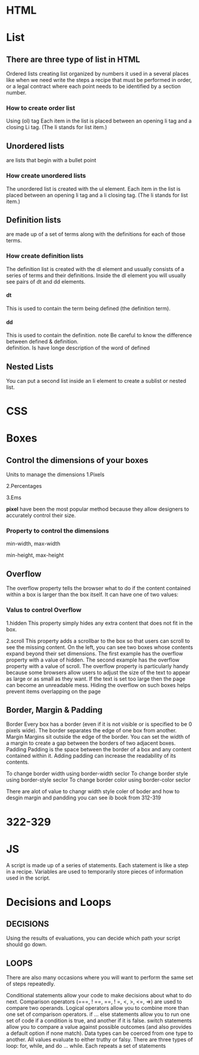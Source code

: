 # HTML 
# List
## There are three type of list in HTML 
Ordered lists 
creating list organized by numbers it used in a several places like when we need write the steps a recipe that must be performed in order, or a legal contract
where each point needs to be identified by a section number.
### How to create order list  
Using (ol) tag Each item in the list is placed between an opening li tag and a closing
Li tag. (The li stands for list item.)

## Unordered lists
are lists that begin with a bullet point
### How create unordered lists
 The unordered list is created with the ul
element. Each item in the list is placed between an opening li tag and a li closing
tag. (The li stands for list item.)
## Definition lists
 are made up of a set of terms along with the definitions for each of those terms.
### How create definition lists
The definition list is created with
the dl element and usually
consists of a series of terms and
their definitions.
Inside the dl element you will
usually see pairs of dt and
dd elements.
#### dt
This is used to contain the term
being defined (the definition
term).
#### dd
This is used to contain the
definition.
note  Be careful to know the difference between defined & definition.  
definition. Is have longe description of the word of defined 

## Nested Lists
You can put a second list inside
an li element to create a sublist or nested list.

# CSS 
# Boxes
## Control the dimensions of your boxes

Units to manage the  dimensions
1.Pixels

2.Percentages

3.Ems

**pixel** have been the most popular method because they allow designers to accurately control their size.
### Property to control the dimensions
min-width, max-width

min-height, max-height

## Overflow
The overflow property tells the browser what to do if the content contained within a box is larger than the box itself. It can have one of two values:
### Valus to control Overflow
1.hidden
This property simply hides any
extra content that does not fit in
the box.

2.scroll
This property adds a scrollbar to
the box so that users can scroll
to see the missing content.
On the left, you can see two
boxes whose contents expand
beyond their set dimensions. The
first example has the overflow
property with a value of hidden.
The second example has the
overflow property with a value
of scroll.
The overflow property is
particularly handy because some
browsers allow users to adjust
the size of the text to appear as
large or as small as they want. If
the text is set too large then the
page can become an unreadable
mess. Hiding the overflow on
such boxes helps prevent items
overlapping on the page
## Border, Margin & Padding
Border
Every box has a border (even if
it is not visible or is specified to
be 0 pixels wide). The border
separates the edge of one box
from another.
Margin
Margins sit outside the edge
of the border. You can set the
width of a margin to create a
gap between the borders of two
adjacent boxes.
Padding
Padding is the space between
the border of a box and any
content contained within it.
Adding padding can increase the
readability of its contents.

To change border width using border-width
seclor
To change border style using border-style
seclor
To change border color using border-color
seclor

There are alot of value to changr width style coler of boder and how to desgin margin and pandding  you can see ib book from 312-319

# 322-329
# JS 
A script is made up of a series of statements. Each
statement is like a step in a recipe. 
Variables are used to temporarily store pieces of
information used in the script. 
# Decisions and Loops
## DECISIONS
Using the results of
evaluations, you can
decide which path your
script should go down. 
## LOOPS
There are also many
occasions where you will
want to perform the same
set of steps repeatedly. 

Conditional statements allow your code to make
decisions about what to do next.
Comparison operators (===, ! ==, ==, ! =, <, >, <=, =>)
are used to compare two operands.
Logical operators allow you to combine more than one
set of comparison operators.
if ... else statements allow you to run one set of code
if a condition is true, and another if it is false.
switch statements allow you to compare a value
against possible outcomes (and also provides a default
option if none match).
Data types can be coerced from one type to another.
All values evaluate to either truthy or falsy.
There are three types of loop: for, while, and
do ... while. Each repeats a set of statements


